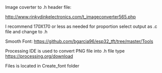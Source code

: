 Image coverter to .h header file:

http://www.rinkydinkelectronics.com/t_imageconverter565.php

I recommend 170X170 or less as needed for proportion
select output as .c file and change to .h

Smooth Font:
https://github.com/bgarcia96/esp32_tft/tree/master/Tools

Processing IDE is used to convert PNG file into .h file type 
https://processing.org/download

Files is located in Create_font folder
